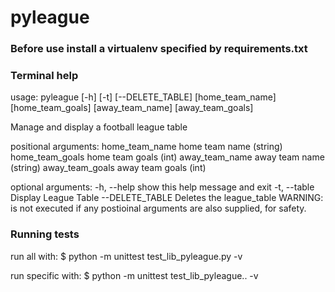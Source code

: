 # pyleague

### Before use install a virtualenv specified by requirements.txt

### Terminal help

usage: pyleague [-h] [-t] [--DELETE_TABLE]
                [home_team_name] [home_team_goals] [away_team_name]
                [away_team_goals]

Manage and display a football league table

positional arguments:
  home_team_name   home team name (string)
  home_team_goals  home team goals (int)
  away_team_name   away team name (string)
  away_team_goals  away team goals (int)

optional arguments:
  -h, --help       show this help message and exit
  -t, --table      Display League Table
  --DELETE_TABLE   Deletes the league_table WARNING: is not executed if any
                   postioinal arguments are also supplied, for safety.
                   
                   
### Running tests

run all with: $ python -m unittest test_lib_pyleague.py -v

run specific with: $ python -m unittest test_lib_pyleague.<class>.<method> -v
